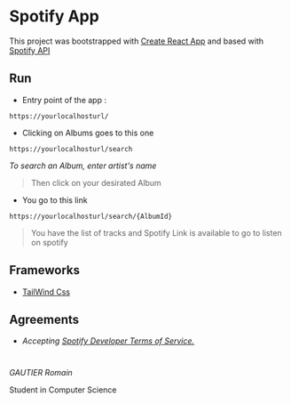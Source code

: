 # Spotify App

This project was bootstrapped with [Create React App](https://github.com/facebook/create-react-app) and based with [Spotify API](https://developer.spotify.com/documentation/web-api/)

## Run 

* Entry point of the app : 
```
https://yourlocalhosturl/
```
* Clicking on Albums goes to this one
```
https://yourlocalhosturl/search
```
_To search an Album, enter artist's name_

>Then click on your desirated Album
* You go to this link
```
https://yourlocalhosturl/search/{AlbumId}
```
>You have the list of tracks and Spotify Link is available to go to listen on spotify

## Frameworks

* [TailWind Css](https://tailwindcss.com/)


## Agreements
* _Accepting [Spotify Developer Terms of Service.](https://developer.spotify.com/terms/")_

# 

_GAUTIER Romain_ <br>

Student in Computer Science
